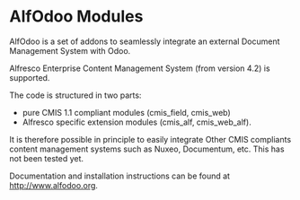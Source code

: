 # AlfOdoo Modules

AlfOdoo is a set of addons to seamlessly integrate an external Document
Management System with Odoo.

Alfresco Enterprise Content Management System (from version 4.2) is supported.

The code is structured in two parts:
- pure CMIS 1.1 compliant modules (cmis_field, cmis_web)
- Alfresco specific extension modules (cmis_alf, cmis_web_alf). 

It is therefore possible in principle to easily integrate Other CMIS compliants
content management systems such as Nuxeo, Documentum, etc. This has not been tested yet.

Documentation and installation instructions can be found at http://www.alfodoo.org.
